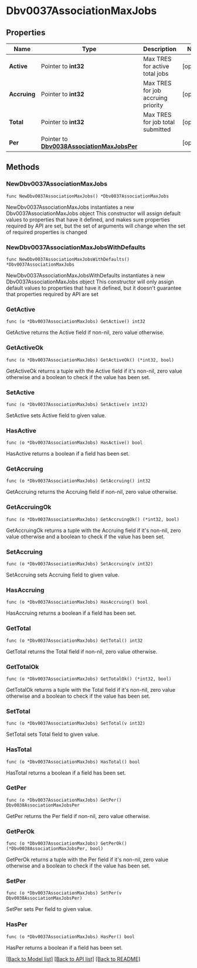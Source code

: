 # Dbv0037AssociationMaxJobs

## Properties

Name | Type | Description | Notes
------------ | ------------- | ------------- | -------------
**Active** | Pointer to **int32** | Max TRES for active total jobs | [optional] 
**Accruing** | Pointer to **int32** | Max TRES for job accruing priority | [optional] 
**Total** | Pointer to **int32** | Max TRES for job total submitted | [optional] 
**Per** | Pointer to [**Dbv0038AssociationMaxJobsPer**](Dbv0038AssociationMaxJobsPer.md) |  | [optional] 

## Methods

### NewDbv0037AssociationMaxJobs

`func NewDbv0037AssociationMaxJobs() *Dbv0037AssociationMaxJobs`

NewDbv0037AssociationMaxJobs instantiates a new Dbv0037AssociationMaxJobs object
This constructor will assign default values to properties that have it defined,
and makes sure properties required by API are set, but the set of arguments
will change when the set of required properties is changed

### NewDbv0037AssociationMaxJobsWithDefaults

`func NewDbv0037AssociationMaxJobsWithDefaults() *Dbv0037AssociationMaxJobs`

NewDbv0037AssociationMaxJobsWithDefaults instantiates a new Dbv0037AssociationMaxJobs object
This constructor will only assign default values to properties that have it defined,
but it doesn't guarantee that properties required by API are set

### GetActive

`func (o *Dbv0037AssociationMaxJobs) GetActive() int32`

GetActive returns the Active field if non-nil, zero value otherwise.

### GetActiveOk

`func (o *Dbv0037AssociationMaxJobs) GetActiveOk() (*int32, bool)`

GetActiveOk returns a tuple with the Active field if it's non-nil, zero value otherwise
and a boolean to check if the value has been set.

### SetActive

`func (o *Dbv0037AssociationMaxJobs) SetActive(v int32)`

SetActive sets Active field to given value.

### HasActive

`func (o *Dbv0037AssociationMaxJobs) HasActive() bool`

HasActive returns a boolean if a field has been set.

### GetAccruing

`func (o *Dbv0037AssociationMaxJobs) GetAccruing() int32`

GetAccruing returns the Accruing field if non-nil, zero value otherwise.

### GetAccruingOk

`func (o *Dbv0037AssociationMaxJobs) GetAccruingOk() (*int32, bool)`

GetAccruingOk returns a tuple with the Accruing field if it's non-nil, zero value otherwise
and a boolean to check if the value has been set.

### SetAccruing

`func (o *Dbv0037AssociationMaxJobs) SetAccruing(v int32)`

SetAccruing sets Accruing field to given value.

### HasAccruing

`func (o *Dbv0037AssociationMaxJobs) HasAccruing() bool`

HasAccruing returns a boolean if a field has been set.

### GetTotal

`func (o *Dbv0037AssociationMaxJobs) GetTotal() int32`

GetTotal returns the Total field if non-nil, zero value otherwise.

### GetTotalOk

`func (o *Dbv0037AssociationMaxJobs) GetTotalOk() (*int32, bool)`

GetTotalOk returns a tuple with the Total field if it's non-nil, zero value otherwise
and a boolean to check if the value has been set.

### SetTotal

`func (o *Dbv0037AssociationMaxJobs) SetTotal(v int32)`

SetTotal sets Total field to given value.

### HasTotal

`func (o *Dbv0037AssociationMaxJobs) HasTotal() bool`

HasTotal returns a boolean if a field has been set.

### GetPer

`func (o *Dbv0037AssociationMaxJobs) GetPer() Dbv0038AssociationMaxJobsPer`

GetPer returns the Per field if non-nil, zero value otherwise.

### GetPerOk

`func (o *Dbv0037AssociationMaxJobs) GetPerOk() (*Dbv0038AssociationMaxJobsPer, bool)`

GetPerOk returns a tuple with the Per field if it's non-nil, zero value otherwise
and a boolean to check if the value has been set.

### SetPer

`func (o *Dbv0037AssociationMaxJobs) SetPer(v Dbv0038AssociationMaxJobsPer)`

SetPer sets Per field to given value.

### HasPer

`func (o *Dbv0037AssociationMaxJobs) HasPer() bool`

HasPer returns a boolean if a field has been set.


[[Back to Model list]](../README.md#documentation-for-models) [[Back to API list]](../README.md#documentation-for-api-endpoints) [[Back to README]](../README.md)



